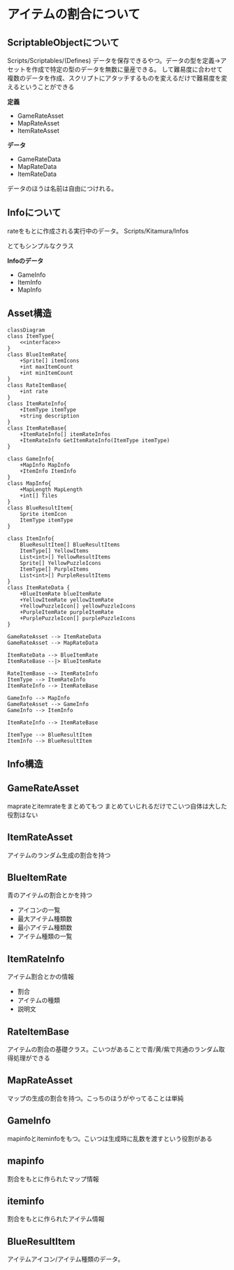 # アイテムの割合について
## ScriptableObjectについて
Scripts/Scriptables/(Defines)
データを保存できるやつ。データの型を定義→アセットを作成で特定の型のデータを無数に量産できる。
して難易度に合わせて複数のデータを作成、スクリプトにアタッチするものを変えるだけで難易度を変えるということができる

**定義**
- GameRateAsset
- MapRateAsset
- ItemRateAsset

**データ**
- GameRateData
- MapRateData
- ItemRateData

データのほうは名前は自由につけれる。
## Infoについて
rateをもとに作成される実行中のデータ。
Scripts/Kitamura/Infos

とてもシンプルなクラス

**Infoのデータ**
- GameInfo
- ItemInfo
- MapInfo


## Asset構造
```mermaid
classDiagram
class ItemType{
    <<interface>>
}
class BlueItemRate{
    +Sprite[] itemIcons
    +int maxItemCount
    +int minItemCount
}
class RateItemBase{
    +int rate
}
class ItemRateInfo{
    +ItemType itemType
    +string description
}
class ItemRateBase{
    +ItemRateInfo[] itemRateInfos
    +ItemRateInfo GetItemRateInfo(ItemType itemType)
}

class GameInfo{
    +MapInfo MapInfo
    +ItemInfo ItemInfo
}
class MapInfo{
    +MapLength MapLength
    +int[] Tiles
}
class BlueResultItem{
    Sprite itemIcon
    ItemType itemType
}

class ItemInfo{
    BlueResultItem[] BlueResultItems
    ItemType[] YellowItems
    List<int>[] YellowResultItems
    Sprite[] YellowPuzzleIcons
    ItemType[] PurpleItems
    List<int>[] PurpleResultItems
}
class ItemRateData {
    +BlueItemRate blueItemRate
    +YellowItemRate yellowItemRate
    +YellowPuzzleIcon[] yellowPuzzleIcons
    +PurpleItemRate purpleItemRate
    +PurplePuzzleIcon[] purplePuzzleIcons
}

GameRateAsset --> ItemRateData
GameRateAsset --> MapRateData

ItemRateData --> BlueItemRate
ItemRateBase --|> BlueItemRate

RateItemBase --> ItemRateInfo
ItemType --> ItemRateInfo
ItemRateInfo --> ItemRateBase

GameInfo --> MapInfo
GameRateAsset --> GameInfo
GameInfo --> ItemInfo

ItemRateInfo --> ItemRateBase

ItemType --> BlueResultItem
ItemInfo --> BlueResultItem
```
## Info構造

## GameRateAsset
maprateとitemrateをまとめてもつ
まとめていじれるだけでこいつ自体は大した役割はない
## ItemRateAsset
アイテムのランダム生成の割合を持つ
## BlueItemRate
青のアイテムの割合とかを持つ
- アイコンの一覧
- 最大アイテム種類数
- 最小アイテム種類数
- アイテム種類の一覧
## ItemRateInfo
アイテム割合とかの情報
- 割合
- アイテムの種類
- 説明文
## RateItemBase
アイテムの割合の基礎クラス。こいつがあることで青/黄/紫で共通のランダム取得処理ができる
## MapRateAsset
マップの生成の割合を持つ。こっちのほうがやってることは単純

## GameInfo
mapinfoとiteminfoをもつ。こいつは生成時に乱数を渡すという役割がある
## mapinfo
割合をもとに作られたマップ情報
## iteminfo
割合をもとに作られたアイテム情報
## BlueResultItem
アイテムアイコン/アイテム種類のデータ。


